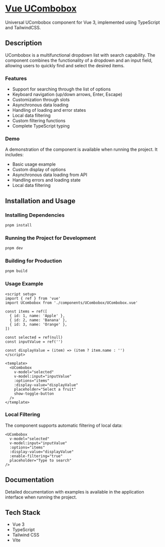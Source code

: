# [Vue UCombobox](https://askomarov.github.io/vue-combobox/)

Universal UCombobox component for Vue 3, implemented using TypeScript and TailwindCSS.

## Description

UCombobox is a multifunctional dropdown list with search capability. The component combines the functionality of a dropdown and an input field, allowing users to quickly find and select the desired items.

### Features

- Support for searching through the list of options
- Keyboard navigation (up/down arrows, Enter, Escape)
- Customization through slots
- Asynchronous data loading
- Handling of loading and error states
- Local data filtering
- Custom filtering functions
- Complete TypeScript typing

### Demo

A demonstration of the component is available when running the project. It includes:

- Basic usage example
- Custom display of options
- Asynchronous data loading from API
- Handling errors and loading state
- Local data filtering

## Installation and Usage

### Installing Dependencies

```sh
pnpm install
```

### Running the Project for Development

```sh
pnpm dev
```

### Building for Production

```sh
pnpm build
```

### Usage Example

```vue
<script setup>
import { ref } from 'vue'
import UCombobox from './components/UCombobox/UCombobox.vue'

const items = ref([
  { id: 1, name: 'Apple' },
  { id: 2, name: 'Banana' },
  { id: 3, name: 'Orange' },
])

const selected = ref(null)
const inputValue = ref('')

const displayValue = (item) => (item ? item.name : '')
</script>

<template>
  <UCombobox
    v-model="selected"
    v-model:input="inputValue"
    :options="items"
    :display-value="displayValue"
    placeholder="Select a fruit"
    show-toggle-button
  />
</template>
```

### Local Filtering

The component supports automatic filtering of local data:

```vue
<UCombobox
  v-model="selected"
  v-model:input="inputValue"
  :options="items"
  :display-value="displayValue"
  :enable-filtering="true"
  placeholder="Type to search"
/>
```

## Documentation

Detailed documentation with examples is available in the application interface when running the project.

## Tech Stack

- Vue 3
- TypeScript
- Tailwind CSS
- Vite
